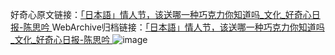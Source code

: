 好奇心原文链接：[「日本語」情人节，该送哪一种巧克力你知道吗_文化_好奇心日报-陈思吟 ](https://www.qdaily.com/articles/6141.html)
WebArchive归档链接：[「日本語」情人节，该送哪一种巧克力你知道吗_文化_好奇心日报-陈思吟 ](http://web.archive.org/web/20190623165936/https://www.qdaily.com/articles/6141.html)
![image](http://ww3.sinaimg.cn/large/007d5XDply1g3w9meqlnzj30u03cf7wh)